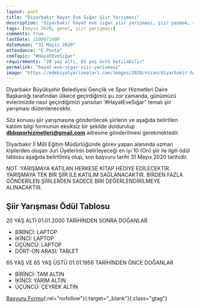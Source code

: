 ```yaml
---
layout: post
title: "Diyarbakır Hayat Eve Sığar Şiir Yarışması"
description: "diyarbakır hayat eve sığar şiir yarışması, şiir yazmak, şiir yarışmaları"
tags: [mayıs 2020, genel, şiir yarışması]
comments: true
lastDate: 1590872400    
dateHuman: "31 Mayıs 2020"
attendance: "E-Posta"
comTopic: "#HayatEveSığar"
requirements: "20 yaş altı, 65 yaş üstü katılabilir"
permalink: "hayat-eve-sigar-siir-yarismasi"
image: "https://edebiyatyarismalari.com/images/2020/nisan/diyarbakir-hayat-eve-sigar-siir-yarismasi.jpg"
---
```


Diyarbakır Büyükşehir Belediyesi Gençlik ve Spor Hizmetleri Daire Başkanlığı tarafından ülkece geçirdiğimiz şu zor zamanda, günümüzü evlerimizde nasıl geçirdiğimizi yansıtan ‘#HayatEveSığar” temalı şiir yarışması düzenlenecektir.  

Söz konusu şiir yarışmasına gönderilecek şiirlerin ve aşağıda belirtilen katılım bilgi formunun eksiksiz bir şekilde doldurulup **dbbsporhizmetleri@gmail.com** adresine gönderilmesi gerekmektedir.  

Diyarbakır İl Milli Eğitim Müdürlüğünde görev yapan alanında uzman kişilerden oluşan Juri Üyelerinin belirleyeceği en iyi 10 (On) şiir ile ilgili ödül tablosu aşağıda belirtilmiş olup, son başvuru tarihi 31 Mayıs 2020 tarihidir.  

NOT :YARIŞMAYA KATILAN HERKESE KİTAP HEDİYE EDİLECEKTİR.
YARIŞMAYA TEK BİR ŞİİR İLE KATILIM SAĞLANACAKTIR. BİRDEN FAZLA GÖNDERİLEN ŞİİRLERDEN SADECE BİRİ DEĞERLENDİRİLMEYE ALINACAKTIR.

## Şiir Yarışması Ödül Tablosu
20 YAŞ ALTI 01.01.2000 TARİHİNDEN SONRA DOĞANLAR  
- BİRİNCİ: LAPTOP
- İKİNCİ: LAPTOP
- ÜÇÜNCÜ: LAPTOP
- DÖRT-ON ARASI: TABLET  

65 YAŞ VE 65 YAŞ ÜSTÜ 01.01.1956 TARİHİNDEN ÖNCE DOĞANLAR  
- BİRİNCİ: TAM ALTIN
- İKİNCİ: YARIM ALTIN
- ÜÇÜNCÜ: ÇEYREK ALTIN

[Başvuru Formu](https://firebasestorage.googleapis.com/v0/b/edebiyat-yarismalari.appspot.com/o/diyarbakir-siir-katilim-formu.docx?alt=media&token=1fdb8544-8d3a-4b28-91e1-4e7668775910){:rel="nofollow"}{:target="_blank"}{:class="gtag"}